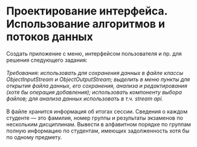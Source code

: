 <h1>Проектирование интерфейса. Использование алгоритмов и потоков данных</h1>
Создать приложение с меню, интерфейсом пользователя и пр. для решения следующего задания:
<br><br>
<i>Требования: использовать для сохранения данных в файле классы ObjectInputStream и ObjectOutputStream; выделить в меню пункты для открытия файла данных, его сохранения, анализа и редактирования (хотя бы операция добавления); использовать компоненту выбора файлов; для анализа данных использовать в т.ч. stream api. </i>
<br><br>
В файле хранится информация об итогах сессии. Сведения о каждом студенте — это фамилия, номер группы и результаты экзаменов по нескольким дисциплинам. Вывести в алфавитном порядке по группам полную информацию по студентам, имеющих задолженность хотя бы по одному предмету.
